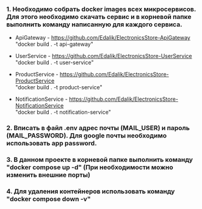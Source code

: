 ### 1. Необходимо собрать docker images всех микросервисов. Для этого необходимо скачать сервис и в корневой папке выполнить команду написанную для каждого сервиса.

- ApiGateway - https://github.com/Edalik/ElectronicsStore-ApiGateway  
  "docker build . -t api-gateway"


- UserService - https://github.com/Edalik/ElectronicsStore-UserService  
  "docker build . -t user-service"


- ProductService - https://github.com/Edalik/ElectronicsStore-ProductService  
  "docker build . -t product-service"


- NotificationService - https://github.com/Edalik/ElectronicsStore-NotificationService  
  "docker build . -t notification-service"

### 2. Вписать в файл .env адрес почты (MAIL_USER) и пароль (MAIL_PASSWORD). Для google почты необходимо использовать app password.

### 3. В данном проекте в корневой папке выполнить команду "docker compose up -d" (При необходимости можно изменить внешние порты)

### 4. Для удаления контейнеров использовать команду "docker compose down -v"